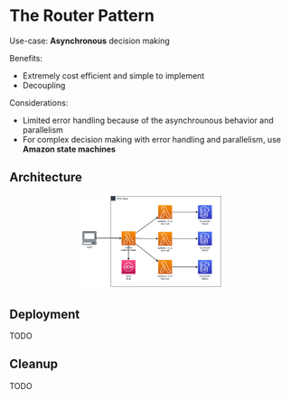 # The Router Pattern

Use-case: **Asynchronous** decision making

Benefits:

- Extremely cost efficient and simple to implement
- Decoupling

Considerations:

- Limited error handling because of the asynchrounous behavior and parallelism
- For complex decision making with error handling and parallelism, use **Amazon state machines**

## Architecture

<p align="center">
  <img width=50% src="diagram/diagram.png">
</p>

## Deployment

TODO

## Cleanup

TODO
